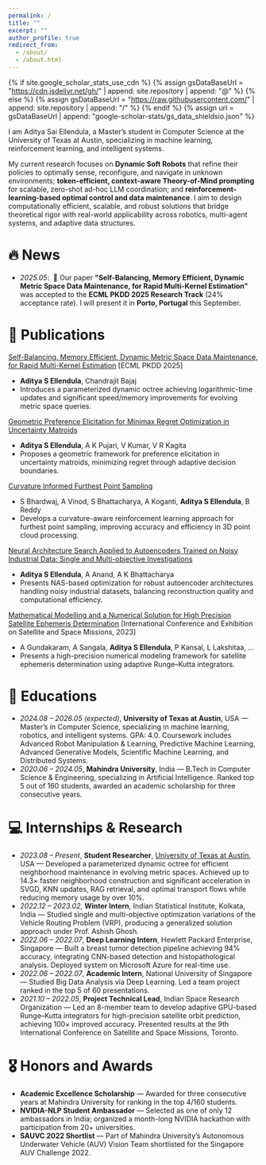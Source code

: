 ```yaml
---
permalink: /
title: ""
excerpt: ""
author_profile: true
redirect_from: 
  - /about/
  - /about.html
---
```


{% if site.google_scholar_stats_use_cdn %}
{% assign gsDataBaseUrl = "https://cdn.jsdelivr.net/gh/" | append: site.repository | append: "@" %}
{% else %}
{% assign gsDataBaseUrl = "https://raw.githubusercontent.com/" | append: site.repository | append: "/" %}
{% endif %}
{% assign url = gsDataBaseUrl | append: "google-scholar-stats/gs_data_shieldsio.json" %}

<span class='anchor' id='about-me'></span>


I am Aditya Sai Ellendula, a Master’s student in Computer Science at the University of Texas at Austin, specializing in machine learning, reinforcement learning, and intelligent systems. 

My current research focuses on **Dynamic Soft Robots** that refine their policies to optimally sense, reconfigure, and navigate in unknown environments; **token-efficient, context-aware Theory-of-Mind prompting** for scalable, zero-shot ad-hoc LLM coordination; and **reinforcement-learning-based optimal control and data maintenance**. I aim to design computationally efficient, scalable, and robust solutions that bridge theoretical rigor with real-world applicability across robotics, multi-agent systems, and adaptive data structures.

# 🔥 News

- *2025.05*:  🎉 Our paper **"Self-Balancing, Memory Efficient, Dynamic Metric Space Data Maintenance, for Rapid Multi-Kernel Estimation"** was accepted to the **ECML PKDD 2025 Research Track** (24% acceptance rate). I will present it in **Porto, Portugal** this September.

# 📝 Publications

<!-- <div class='paper-box'>
<div class='paper-box-image'>
<div><div class="badge">ECML PKDD 2025</div><img src='images/dynamic_metric_space.png' alt="sym" width="100%"></div>
</div>
<div class='paper-box-text' markdown="1"> -->

[Self-Balancing, Memory Efficient, Dynamic Metric Space Data Maintenance, for Rapid Multi-Kernel Estimation](https://arxiv.org/abs/2504.18003) [ECML PKDD 2025]
- **Aditya S Ellendula**, Chandrajit Bajaj
- Introduces a parameterized dynamic octree achieving logarithmic-time updates and significant speed/memory improvements for evolving metric space queries.

[Geometric Preference Elicitation for Minimax Regret Optimization in Uncertainty Matroids](https://arxiv.org/abs/2503.18668)
- **Aditya S Ellendula**, A K Pujari, V Kumar, V R Kagita
- Proposes a geometric framework for preference elicitation in uncertainty matroids, minimizing regret through adaptive decision boundaries.

[Curvature Informed Furthest Point Sampling](https://arxiv.org/abs/2411.16995)
- S Bhardwaj, A Vinod, S Bhattacharya, A Koganti, **Aditya S Ellendula**, B Reddy
- Develops a curvature-aware reinforcement learning approach for furthest point sampling, improving accuracy and efficiency in 3D point cloud processing.

[Neural Architecture Search Applied to Autoencoders Trained on Noisy Industrial Data: Single and Multi-objective Investigations](https://ieeexplore.ieee.org/abstract/document/10704171)
- **Aditya S Ellendula**, A Anand, A K Bhattacharya
- Presents NAS-based optimization for robust autoencoder architectures handling noisy industrial datasets, balancing reconstruction quality and computational efficiency.

[Mathematical Modelling and a Numerical Solution for High Precision Satellite Ephemeris Determination](https://arxiv.org/abs/2311.15028) [International Conference and Exhibition on Satellite and Space Missions, 2023]
- A Gundakaram, A Sangala, **Aditya S Ellendula**, P Kansal, L Lakshitaa, …
- Presents a high-precision numerical modeling framework for satellite ephemeris determination using adaptive Runge–Kutta integrators.

# 📖 Educations

* *2024.08 – 2026.05 (expected)*, **University of Texas at Austin**, USA — Master’s in Computer Science, specializing in machine learning, robotics, and intelligent systems. GPA: 4.0. Coursework includes Advanced Robot Manipulation & Learning, Predictive Machine Learning, Advanced Generative Models, Scientific Machine Learning, and Distributed Systems.
* *2020.06 – 2024.05*, **Mahindra University**, India — B.Tech in Computer Science & Engineering, specializing in Artificial Intelligence. Ranked top 5 out of 160 students, awarded an academic scholarship for three consecutive years.

# 💻 Internships & Research

* *2023.08 – Present*, **Student Researcher**, [University of Texas at Austin](https://www.cs.utexas.edu/), USA — Developed a parameterized dynamic octree for efficient neighborhood maintenance in evolving metric spaces. Achieved up to 14.3× faster neighborhood construction and significant acceleration in SVGD, KNN updates, RAG retrieval, and optimal transport flows while reducing memory usage by over 10%.
* *2022.12 – 2023.02*, **Winter Intern**, Indian Statistical Institute, Kolkata, India — Studied single and multi-objective optimization variations of the Vehicle Routing Problem (VRP), producing a generalized solution approach under Prof. Ashish Ghosh.
* *2022.06 – 2022.07*, **Deep Learning Intern**, Hewlett Packard Enterprise, Singapore — Built a breast tumor detection pipeline achieving 94% accuracy, integrating CNN-based detection and histopathological analysis. Deployed system on Microsoft Azure for real-time use.
* *2022.06 – 2022.07*, **Academic Intern**, National University of Singapore — Studied Big Data Analysis via Deep Learning. Led a team project ranked in the top 5 of 60 presentations.
* *2021.10 – 2022.05*, **Project Technical Lead**, Indian Space Research Organization — Led an 8-member team to develop adaptive GPU-based Runge–Kutta integrators for high-precision satellite orbit prediction, achieving 100× improved accuracy. Presented results at the 9th International Conference on Satellite and Space Missions, Toronto.

# 🎖 Honors and Awards

* **Academic Excellence Scholarship** — Awarded for three consecutive years at Mahindra University for ranking in the top 4/160 students.
* **NVIDIA-NLP Student Ambassador** — Selected as one of only 12 ambassadors in India; organized a month-long NVIDIA hackathon with participation from 20+ universities.
* **SAUVC 2022 Shortlist** — Part of Mahindra University’s Autonomous Underwater Vehicle (AUV) Vision Team shortlisted for the Singapore AUV Challenge 2022.